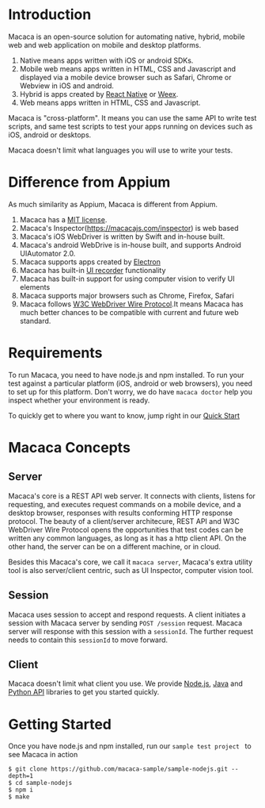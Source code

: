# Introduction
Macaca is an open-source solution for automating native, hybrid, mobile web and web application on mobile and desktop platforms. 
1. Native means apps written with iOS or android SDKs. 
2. Mobile web means apps written in HTML, CSS and Javascript and displayed via a mobile device browser such as Safari, Chrome or Webview in iOS and android. 
3. Hybrid is apps created by [React Native](https://facebook.github.io/react-native/) or [Weex](https://weex-project.io/index.html). 
4. Web means apps written in HTML, CSS and Javascript. 

Macaca is "cross-platform". It means you can use the same API to write test scripts, and same test scripts to test your apps running on devices such as iOS, android or desktops.

Macaca doesn't limit what languages you will use to write your tests.

# Difference from Appium
As much similarity as Appium, Macaca is different from Appium. 
1. Macaca has a [MIT license](https://opensource.org/licenses/MIT).
2. Macaca's Inspector(https://macacajs.com/inspector) is web based
4. Macaca's iOS WebDriver is written by Swift and in-house built.
5. Macaca's android WebDrive is in-house built, and supports Android UIAutomator 2.0.
6. Macaca supports apps created by [Electron](https://electron.atom.io/)
7. Macaca has built-in [UI recorder](https://macacajs.com/recorder) functionality
8. Macaca has built-in support for using computer vision to verify UI elements
9. Macaca supports major browsers such as Chrome, Firefox, Safari 
10. Macaca follows [W3C WebDriver Wire Protocol](https://www.w3.org/TR/webdriver/).It means Macaca has much better chances to be compatible with current and future web standard.


# Requirements
To run Macaca, you need to have node.js and npm installed. 
To run your test against a particular platform (iOS, android or web browsers), you need to set up for this platform. Don't worry, we do have `macaca doctor` help you inspect whether your environment is ready.

To quickly get to where you want to know, jump right in our [Quick Start](https://macacajs.com/quick-start) 

# Macaca Concepts

## Server
Macaca's core is a REST API web server. It connects with clients, listens for requesting, and executes request commands on a mobile device, and a desktop browser, responses with results conforming HTTP response protocol. 
The beauty of a client/server architecure, REST API and W3C WebDriver Wire Protocol opens the opportunities that test codes can be written any common languages, as long as it has a http client API. On the other hand, the server can be on a different machine, or in cloud. 

Besides this Macaca's core, we call it `macaca server`,  Macaca's extra utility tool is also server/client centric, such as UI Inspector, computer vision tool.  

## Session
Macaca uses session to accept and respond requests. A client initiates a session with Macaca server by sending `POST /session` request. Macaca server will response with this session with a `sessionId`. The further request needs to contain this `sessionId` to move forward. 

## Client
Macaca doesn't limit what client you use. We provide [Node.js](https://macacajs.github.io/macaca-wd/), [Java](https://macacajs.github.io/wd.java/) and [Python API](https://macacajs.com/python) libraries to get you started quickly. 

# Getting Started
Once you have node.js and npm installed, run our `sample test project ` to see Macaca in action
```
$ git clone https://github.com/macaca-sample/sample-nodejs.git --depth=1
$ cd sample-nodejs
$ npm i
$ make
```


